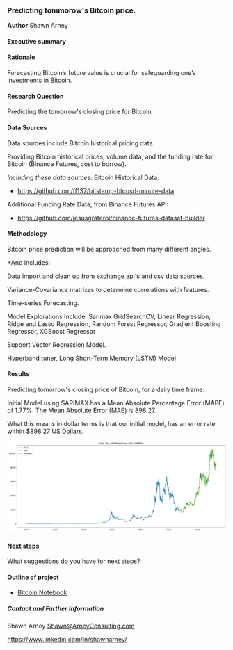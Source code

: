 ### Predicting tommorow's Bitcoin price.

**Author**
Shawn Arney

#### Executive summary

#### Rationale
Forecasting Bitcoin’s future value is crucial for safeguarding one’s investments in Bitcoin.

#### Research Question
Predicting the tomorrow's closing price for Bitcoin

#### Data Sources
Data sources include Bitcoin historical pricing data. 

Providing Bitcoin historical prices, volume data, and the funding rate for Bitcoin (Binance Futures, cost to borrow).  

*Including these data sources:*
Bitcoin Historical Data:
- https://github.com/ff137/bitstamp-btcusd-minute-data

Additional Funding Rate Data, from Binance Futures API:
- https://github.com/jesusgraterol/binance-futures-dataset-builder

#### Methodology
Bitcoin price prediction will be approached from many different angles.  

*And includes:

Data import and clean up from exchange api's and csv data sources.

Variance-Covariance matrixes to determine correlations with features.

Time-series Forecasting.

Model Explorations Include:
Sarimax
GridSearchCV, Linear Regression, Ridge and Lasso Regression, Random Forest Regressor, Gradient Boosting Regressor, XGBoost Regressor

Support Vector Regression Model.

Hyperband tuner, Long Short-Term Memory (LSTM) Model

#### Results
Predicting tomorrow's closing price of Bitcoin, for a daily time frame.

Initial Model using SARIMAX has a Mean Absolute Percentage Error (MAPE) of 1.77%.
The Mean Absolute Error (MAE) is 898.27.

What this means in dollar terms is that our initial model, has an error rate within $898.27 US Dollars.

![sarimax](images/sarimax_results.png)

#### Next steps
What suggestions do you have for next steps?

#### Outline of project

- [Bitcoin Notebook](https://github.com/shawnarneygit/ai_machine_learning/blob/master/bitcoin/bitcoin.ipynb)

##### Contact and Further Information
Shawn Arney
Shawn@ArneyConsulting.com

https://www.linkedin.com/in/shawnarney/
